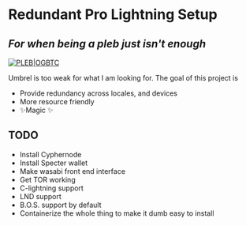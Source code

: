 # Redundant Pro Lightning Setup
## _For when being a pleb just isn't enough_

[![PLEB|OGBTC](https://imgur.com/IjroK2H.jpg)](https://twitter.com/ogbtc)


Umbrel is too weak for what I am looking for. The goal of this project is

- Provide redundancy across locales, and devices
- More resource friendly
- ✨Magic ✨

## TODO
- Install Cyphernode
- Install Specter wallet
- Make wasabi front end interface
- Get TOR working
- C-lightning support
- LND support
- B.O.S. support by default
- Containerize the whole thing to make it dumb easy to install
